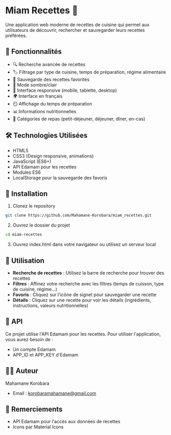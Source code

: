 # Miam Recettes 🍳

Une application web moderne de recettes de cuisine qui permet aux utilisateurs de découvrir, rechercher et sauvegarder leurs recettes préférées.

## 🌟 Fonctionnalités

- 🔍 Recherche avancée de recettes
- 🏷️ Filtrage par type de cuisine, temps de préparation, régime alimentaire
- 💾 Sauvegarde des recettes favorites
- 🌙 Mode sombre/clair
- 📱 Interface responsive (mobile, tablette, desktop)
- 🌍 Interface en français
- ⏲️ Affichage du temps de préparation
- 📊 Informations nutritionnelles
- 🥗 Catégories de repas (petit-déjeuner, déjeuner, dîner, en-cas)

## 🛠️ Technologies Utilisées

- HTML5
- CSS3 (Design responsive, animations)
- JavaScript (ES6+)
- API Edamam pour les recettes
- Modules ES6
- LocalStorage pour la sauvegarde des favoris

## 🚀 Installation

1. Clonez le repository
```bash
git clone https://github.com/Mahamane-Korobara/miam_recettes.git
```

2. Ouvrez le dossier du projet
```bash
cd miam-recettes
```

3. Ouvrez index.html dans votre navigateur ou utilisez un serveur local

## 📖 Utilisation

- **Recherche de recettes** : Utilisez la barre de recherche pour trouver des recettes
- **Filtres** : Affinez votre recherche avec les filtres (temps de cuisson, type de cuisine, régime...)
- **Favoris** : Cliquez sur l'icône de signet pour sauvegarder une recette
- **Détails** : Cliquez sur une recette pour voir les détails (ingrédients, instructions, valeurs nutritionnelles)

## 🔑 API

Ce projet utilise l'API Edamam pour les recettes. Pour utiliser l'application, vous aurez besoin de :
- Un compte Edamam
- APP_ID et APP_KEY d'Edamam

## 👨‍💻 Auteur

Mahamane Korobara
- Email : korobaramahamane@gmail.com


## 🙏 Remerciements

- API Edamam pour l'accès aux données de recettes
- Icons par Material Icons